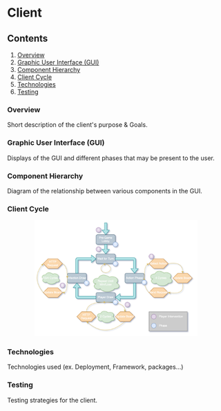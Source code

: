 # Client

## Contents
1. [Overview](#over)
2. [Graphic User Interface (GUI)](#GUI)
3. [Component Hierarchy](#CH)
4. [Client Cycle](#CC)
5. [Technologies](#tech)
6. [Testing](#test)

### Overview <a name="over"></a>
Short description of the client's purpose & Goals.

### Graphic User Interface (GUI) <a name="GUI"></a>
Displays of the GUI and different phases that may be present to the user.

### Component Hierarchy <a name="CH"></a>
Diagram of the relationship between various components in the GUI.

### Client Cycle <a name="CC"></a>
<p align="center">
  <img src="./ClientCycle.png" width="75%" height="75%"/>
</p>

### Technologies <a name="tech"></a>
Technologies used (ex. Deployment, Framework, packages...)

### Testing <a name="test"></a>
Testing strategies for the client.

